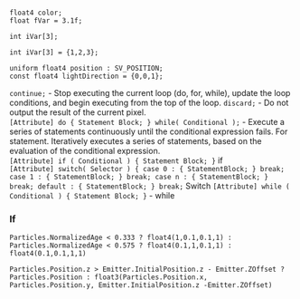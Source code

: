 ```hlsl 

float4 color;
float fVar = 3.1f;

int iVar[3];

int iVar[3] = {1,2,3};

uniform float4 position : SV_POSITION; 
const float4 lightDirection = {0,0,1};
```



`continue;`  - Stop executing the current loop (do, for, while), update the loop conditions, and begin executing from the top of the loop.
`discard;` - Do not output the result of the current pixel.  
`[Attribute] do { Statement Block; } while( Conditional );` - Execute a series of statements continuously until the conditional expression fails. For statement.  Iteratively executes a series of statements, based on the evaluation of the conditional expression.  
`[Attribute] if ( Conditional ) { Statement Block; }` if  
`[Attribute] switch( Selector ) { case 0 : { StatementBlock; } break; case 1 : { StatementBlock; } break; case n : { StatementBlock; } break; default : { StatementBlock; } break;` Switch
`[Attribute] while ( Conditional ) { Statement Block; }` - while




### If
```hlsl
Particles.NormalizedAge < 0.333 ? float4(1,0.1,0.1,1) : Particles.NormalizedAge < 0.575 ? float4(0.1,1,0.1,1) : float4(0.1,0.1,1,1)
```
```hlsl
Particles.Position.z > Emitter.InitialPosition.z - Emitter.ZOffset ? Particles.Position : float3(Particles.Position.x, Particles.Position.y, Emitter.InitialPosition.z -Emitter.ZOffset)
```
